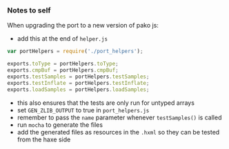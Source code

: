 ### Notes to self

When upgrading the port to a new version of pako js:

 - add this at the end of `helper.js`

```javascript
var portHelpers = require('./port_helpers');

exports.toType = portHelpers.toType;
exports.cmpBuf = portHelpers.cmpBuf;
exports.testSamples = portHelpers.testSamples;
exports.testInflate = portHelpers.testInflate;
exports.loadSamples = portHelpers.loadSamples;
```

 - this also ensures that the tests are only run for untyped arrays
 - set `GEN_ZLIB_OUTPUT` to true in `port_helpers.js`
 - remember to pass the `name` parameter whenever `testSamples()` is called
 - run `mocha` to generate the files
 - add the generated files as resources in the `.hxml` so they can be tested from the haxe side

 